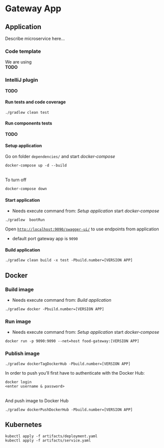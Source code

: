 # Gateway App

## Application

Describe microservice here...

### Code template

We are using  
**TODO**

### IntelliJ plugin
**TODO**

#### Run tests and code coverage
```
./gradlew clean test
```

#### Run components tests
**TODO**

#### Setup application
Go on folder `dependencies/` and start _docker-compose_
```
docker-compose up -d --build
```
\
To turn off
```bash
docker-compose down
```

#### Start application
* Needs execute command from: _Setup application_ start _docker-compose_
```
./gradlew  bootRun
```
Open [`http://localhost:9090/swagger-ui/`](http://localhost:9090/swagger-ui/) to use endpoints from application

* default port gateway app is `9090`

#### Build application
```
./gradlew clean build -x test -Pbuild.number=[VERSION APP]
```

## Docker

### Build image
* Needs execute command from: _Build application_
```
./gradlew docker -Pbuild.number=[VERSION APP]
```

### Run image
* Needs execute command from: _Setup application_ start _docker-compose_
```
docker run -p 9090:9090 --net=host food-gateway:[VERSION APP]
```

### Publish image
```
./gradlew dockerTagDockerHub -Pbuild.number=[VERSION APP]
```
In order to push you’ll first have to authenticate with the Docker Hub:
```
docker login
<enter username & password>
```
\
And push image to Docker Hub
```
./gradlew dockerPushDockerHub -Pbuild.number=[VERSION APP]
```

## Kubernetes
```
kubectl apply -f artifacts/deployment.yaml
kubectl apply -f artifacts/service.yaml
```
